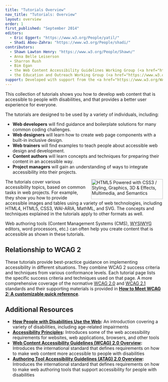 ```yaml
---
title: "Tutorials Overview"
nav_title: "Tutorials: Overview"
layout: overview
order: 1
first_published: "September 2014"
editors:
  - Eric Eggert: "https://www.w3.org/People/yatil/"
  - Shadi Abou-Zahra: "https://www.w3.org/People/shadi/"
contributors:
  - Shawn Lawton Henry: "https://www.w3.org/People/Shawn/"
  - Anna Belle Leiserson
  - Sharron Rush
  - Bim Egan
  - the Web Content Accessibility Guidelines Working Group (<a href="https://www.w3.org/WAI/GL/">WCAG WG</a>)
  - the Education and Outreach Working Group (<a href="https://www.w3.org/WAI/EO/">EOWG</a>)
support: Developed with support from the <a href="https://www.w3.org/WAI/ACT/">WAI-ACT project</a>, co-funded by the <strong>European Commission <abbr title="Information Society Technologies">IST</abbr> Programme</strong>.
---
```


This collection of tutorials shows you how to develop web content that is accessible to people with disabilities, and that provides a better user experience for everyone.

The tutorials are designed to be used by a variety of individuals, including:

* **Web developers** will find guidance and boilerplate solutions for many common coding challenges.
* **Web designers** will learn how to create web page components with a built-in inclusive design.
* **Web trainers** will find examples to teach people about accessible web design and development.
* **Content authors** will learn concepts and techniques for preparing their content in an accessible way.
* **Project managers** will gain an understanding of ways to integrate accessibility into their projects.

<img src="https://www.w3.org/html/logo/badge/html5-badge-h-css3-graphics-multimedia-semantics.png" width="229" height="64" alt="HTML5 Powered with CSS3 / Styling, Graphics, 3D &amp; Effects, Multimedia, and Semantics" title="HTML5 Powered with CSS3 / Styling, Graphics, 3D &amp; Effects, Multimedia, and Semantics" style="float: right; margin-left: 1em;"> The tutorials cover various accessibility topics, based on common tasks in web projects. For example, they show you how to provide accessible images and tables using a variety of web technologies, including HTML4, HTML5, CSS3, WAI-ARIA, MathML, and SVG. The concepts and techniques explained in the tutorials apply to other formats as well.

Web authoring tools (Content Management Systems (CMS), <abbr title="What you see is what you get">WYSIWYG</abbr> editors, word processors, etc.) can often help you create content that is accessible as shown in these tutorials.

## Relationship to WCAG 2

These tutorials provide best-practice guidance on implementing accessibility in different situations. They combine WCAG 2 success criteria and techniques from various conformance levels. Each tutorial page lists the specific success criteria and techniques used on that page. A more comprehensive coverage of the normative [WCAG 2.0](https://www.w3.org/TR/WCAG20/) and [WCAG 2.1](https://www.w3.org/TR/WCAG21/) standards and their supporting materials is provided in **[How to Meet WCAG 2: A customizable quick reference](https://www.w3.org/WAI/WCAG21/quickref/)**.

## Additional Resources

* **[How People with Disabilities Use the Web](https://www.w3.org/WAI/people-use-web/):** An introduction covering a variety of disabilities, including age-related impairments
* **[Accessibility Principles](https://www.w3.org/WAI/fundamentals/accessibility-principles/):** Introduces some of the web accessibility requirements for websites, web applications, browsers, and other tools
* **[Web Content Accessibility Guidelines (WCAG) 2.0 Overview](https://www.w3.org/WAI/standards-guidelines/wcag/):** Introduces the international standard that defines requirements on how to make web content more accessible to people with disabilities
* **[Authoring Tool Accessibility Guidelines (ATAG) 2.0 Overview](https://www.w3.org/WAI/standards-guidelines/atag/):** Introduces the international standard that defines requirements on how to make web authoring tools that support accessibility for people with disabilities
